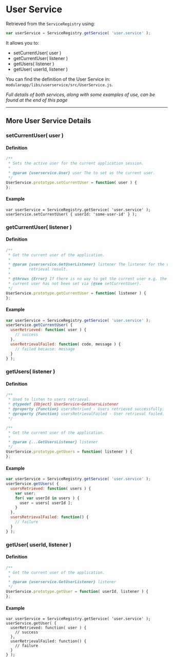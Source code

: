 # User Service

Retrieved from the `ServiceRegistry` using:

```js
var userService = ServiceRegistry.getService( 'user.service' );
```

It allows you to:

* setCurrentUser( user )
* getCurrentUser( listener )
* getUsers( listener )
* getUser( userId, listener )

You can find the definition of the User Service in:
`modularapp/libs/userservice/src/UserService.js`.

*Full details of both services, along with some examples of use,
can be found at the end of this page*

---

## More User Service Details

### setCurrentUser( user )

#### Definition

```js
/**
 * Sets the active user for the current application session.
 *
 * @param {userservice.User} user The to set as the current user.
 */
UserService.prototype.setCurrentUser = function( user ) {
};
```

#### Example

```
var userService = ServiceRegistry.getService( 'user.service' );
userService.setCurrentUser( { userId: 'some-user-id' } );
```

### getCurrentUser( listener )

#### Definition

```js
/**
 * Get the current user of the application.
 *
 * @param {userservice.GetUserListener} listener The listener for the user
 *        retrieval result.
 *
 * @throws {Error} If there is no way to get the current user e.g. the
 * current user has not been set via {@see setCurrentUser}.
 */
UserService.prototype.getCurrentUser = function( listener ) {
};
```

#### Example

```js
var userService = ServiceRegistry.getService( 'user.service' );
userService.getCurrentUser( {
  userRetrieved: function( user ) {
    // success
  },
  userRetrievalFailed: function( code, message ) {
    // failed because: message
  }
} );
```

### getUsers( listener )

#### Definition

```js
/**
 * Used to listen to users retrieval.
 * @typedef {Object} UserService~GetUsersListener
 * @property {Function} usersRetrived - Users retrieved successfully.
 * @property {Function} usersRetrievalFailed - User retrieval failed.
 */

/**
 * Get the current user of the application.
 *
 * @param {...GetUsersListener} listener
 */
UserService.prototype.getUsers = function( listener ) {
};
```

#### Example

```js
var userService = ServiceRegistry.getService( 'user.service' );
userService.getUsers( {
  usersRetrieved: function( users ) {
    var user;
    for( var userId in users ) {
      user = users[ userId ];
    }
  },
  usersRetrievalFailed: function() {
    // failure
  }
} );
```

### getUser( userId, listener )

#### Definition

```js
/**
 * Get the current user of the application.
 *
 * @param {userservice.GetUserListener} listener
 */
UserService.prototype.getUser = function( userId, listener ) {
};
```

#### Example

```
var userService = ServiceRegistry.getService( 'user.service' );
userService.getUser( {
  userRetrieved: function( user ) {
    // success
  },
  userRetrievalFailed: function() {
    // failure
  }
} );
```
